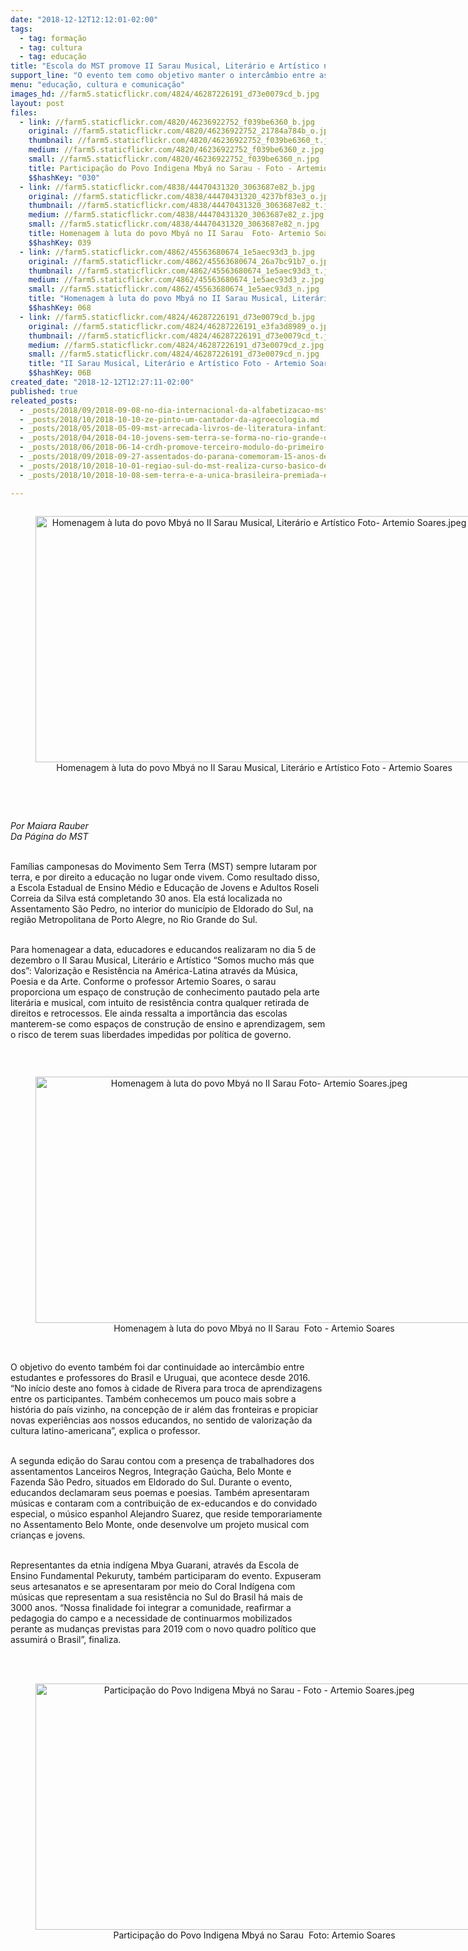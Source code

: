 ```yaml
---
date: "2018-12-12T12:12:01-02:00"
tags:
  - tag: formação
  - tag: cultura
  - tag: educação
title: "Escola do MST promove II Sarau Musical, Literário e Artístico no RS\n"
support_line: "O evento tem como objetivo manter o intercâmbio entre as culturas Latino-Americanas\n"
menu: "educação, cultura e comunicação"
images_hd: //farm5.staticflickr.com/4824/46287226191_d73e0079cd_b.jpg
layout: post
files:
  - link: //farm5.staticflickr.com/4820/46236922752_f039be6360_b.jpg
    original: //farm5.staticflickr.com/4820/46236922752_21784a784b_o.jpg
    thumbnail: //farm5.staticflickr.com/4820/46236922752_f039be6360_t.jpg
    medium: //farm5.staticflickr.com/4820/46236922752_f039be6360_z.jpg
    small: //farm5.staticflickr.com/4820/46236922752_f039be6360_n.jpg
    title: Participação do Povo Indigena Mbyá no Sarau - Foto - Artemio Soares.jpeg
    $$hashKey: "030"
  - link: //farm5.staticflickr.com/4838/44470431320_3063687e82_b.jpg
    original: //farm5.staticflickr.com/4838/44470431320_4237bf83e3_o.jpg
    thumbnail: //farm5.staticflickr.com/4838/44470431320_3063687e82_t.jpg
    medium: //farm5.staticflickr.com/4838/44470431320_3063687e82_z.jpg
    small: //farm5.staticflickr.com/4838/44470431320_3063687e82_n.jpg
    title: Homenagem à luta do povo Mbyá no II Sarau  Foto- Artemio Soares.jpeg
    $$hashKey: 039
  - link: //farm5.staticflickr.com/4862/45563680674_1e5aec93d3_b.jpg
    original: //farm5.staticflickr.com/4862/45563680674_26a7bc91b7_o.jpg
    thumbnail: //farm5.staticflickr.com/4862/45563680674_1e5aec93d3_t.jpg
    medium: //farm5.staticflickr.com/4862/45563680674_1e5aec93d3_z.jpg
    small: //farm5.staticflickr.com/4862/45563680674_1e5aec93d3_n.jpg
    title: "Homenagem à luta do povo Mbyá no II Sarau Musical, Literário e Artístico Foto- Artemio Soares.jpeg"
    $$hashKey: 068
  - link: //farm5.staticflickr.com/4824/46287226191_d73e0079cd_b.jpg
    original: //farm5.staticflickr.com/4824/46287226191_e3fa3d8989_o.jpg
    thumbnail: //farm5.staticflickr.com/4824/46287226191_d73e0079cd_t.jpg
    medium: //farm5.staticflickr.com/4824/46287226191_d73e0079cd_z.jpg
    small: //farm5.staticflickr.com/4824/46287226191_d73e0079cd_n.jpg
    title: "II Sarau Musical, Literário e Artístico Foto - Artemio Soares.jpeg"
    $$hashKey: 06B
created_date: "2018-12-12T12:27:11-02:00"
published: true
releated_posts:
  - _posts/2018/09/2018-09-08-no-dia-internacional-da-alfabetizacao-mst-reforca-compromisso-com-o-saber.md
  - _posts/2018/10/2018-10-10-ze-pinto-um-cantador-da-agroecologia.md
  - _posts/2018/05/2018-05-09-mst-arrecada-livros-de-literatura-infantil-para-criancas-sem-terrinha.md
  - _posts/2018/04/2018-04-10-jovens-sem-terra-se-forma-no-rio-grande-do-sul.md
  - _posts/2018/06/2018-06-14-crdh-promove-terceiro-modulo-do-primeiro-curso-de-educacao-em-direitos-humanos-e-acesso-a-terra.md
  - _posts/2018/09/2018-09-27-assentados-do-parana-comemoram-15-anos-de-acesso-a-educacao-popular.md
  - _posts/2018/10/2018-10-01-regiao-sul-do-mst-realiza-curso-basico-de-formacao-de-militantes-na-vigilia-lula-livre.md
  - _posts/2018/10/2018-10-08-sem-terra-e-a-unica-brasileira-premiada-em-conferencia-internacional.md

---
```

<div style="text-align:center">
<figure class="image" style="display:inline-block"><img alt="Homenagem à luta do povo Mbyá no II Sarau Musical, Literário e Artístico Foto- Artemio Soares.jpeg" height="394" src="//farm5.staticflickr.com/4862/45563680674_1e5aec93d3_b.jpg" width="700" />
<figcaption>Homenagem &agrave; luta do povo Mby&aacute; no II Sarau Musical, Liter&aacute;rio e Art&iacute;stico Foto - Artemio Soares</figcaption>
</figure>
</div>

<p><br />
&nbsp;</p>

<p><em>Por Maiara Rauber<br />
Da P&aacute;gina do MST</em></p>

<p><br />
Fam&iacute;lias camponesas do Movimento Sem Terra (MST) sempre lutaram por terra, e por direito a educa&ccedil;&atilde;o no lugar onde vivem. Como resultado disso, a Escola Estadual de Ensino M&eacute;dio e Educa&ccedil;&atilde;o de Jovens e Adultos Roseli Correia da Silva est&aacute; completando 30 anos. Ela est&aacute; localizada no Assentamento S&atilde;o Pedro, no interior do munic&iacute;pio de Eldorado do Sul, na regi&atilde;o Metropolitana de Porto Alegre, no Rio Grande do Sul.</p>

<p><br />
Para homenagear a data, educadores e educandos realizaram no dia 5 de dezembro o II Sarau Musical, Liter&aacute;rio e Art&iacute;stico &ldquo;Somos mucho m&aacute;s que dos&rdquo;: Valoriza&ccedil;&atilde;o e Resist&ecirc;ncia na Am&eacute;rica-Latina atrav&eacute;s da M&uacute;sica, Poesia e da Arte. Conforme o professor Artemio Soares, o sarau proporciona um espa&ccedil;o de constru&ccedil;&atilde;o de conhecimento pautado pela arte liter&aacute;ria e musical, com intuito de resist&ecirc;ncia contra qualquer retirada de direitos e retrocessos. Ele ainda ressalta a import&acirc;ncia das escolas manterem-se como espa&ccedil;os de constru&ccedil;&atilde;o de ensino e aprendizagem, sem o risco de terem suas liberdades impedidas por pol&iacute;tica de governo.</p>

<p>&nbsp;</p>

<div style="text-align:center">
<figure class="image" style="display:inline-block"><img alt="Homenagem à luta do povo Mbyá no II Sarau  Foto- Artemio Soares.jpeg" height="394" src="//farm5.staticflickr.com/4838/44470431320_3063687e82_b.jpg" width="700" />
<figcaption>Homenagem &agrave; luta do povo Mby&aacute; no II Sarau&nbsp; Foto - Artemio Soares</figcaption>
</figure>
</div>

<p><br />
O objetivo do evento tamb&eacute;m foi dar continuidade ao interc&acirc;mbio entre estudantes e professores do Brasil e Uruguai, que acontece desde 2016. &ldquo;No in&iacute;cio deste ano fomos &agrave; cidade de Rivera para troca de aprendizagens entre os participantes. Tamb&eacute;m conhecemos um pouco mais sobre a hist&oacute;ria do pa&iacute;s vizinho, na concep&ccedil;&atilde;o de ir al&eacute;m das fronteiras e propiciar novas experi&ecirc;ncias aos nossos educandos, no sentido de valoriza&ccedil;&atilde;o da cultura latino-americana&rdquo;, explica o professor.</p>

<p><br />
A segunda edi&ccedil;&atilde;o do Sarau contou com a presen&ccedil;a de trabalhadores dos assentamentos Lanceiros Negros, Integra&ccedil;&atilde;o Ga&uacute;cha, Belo Monte e Fazenda S&atilde;o Pedro, situados em Eldorado do Sul. Durante o evento, educandos declamaram seus poemas e poesias. Tamb&eacute;m apresentaram m&uacute;sicas e contaram com a contribui&ccedil;&atilde;o de ex-educandos e do convidado especial, o m&uacute;sico espanhol Alejandro Suarez, que reside temporariamente no Assentamento Belo Monte, onde desenvolve um projeto musical com crian&ccedil;as e jovens.</p>

<p><br />
Representantes da etnia ind&iacute;gena Mbya Guarani, atrav&eacute;s da Escola de Ensino Fundamental Pekuruty, tamb&eacute;m participaram do evento. Expuseram seus artesanatos e se apresentaram por meio do Coral Ind&iacute;gena com m&uacute;sicas que representam a sua resist&ecirc;ncia no Sul do Brasil h&aacute; mais de 3000 anos. &ldquo;Nossa finalidade foi integrar a comunidade, reafirmar a pedagogia do campo e a necessidade de continuarmos mobilizados perante as mudan&ccedil;as previstas para 2019 com o novo quadro pol&iacute;tico que assumir&aacute; o Brasil&rdquo;, finaliza.<br />
<br />
&nbsp;</p>

<div style="text-align:center">
<figure class="image" style="display:inline-block"><img alt="Participação do Povo Indigena Mbyá no Sarau - Foto - Artemio Soares.jpeg" height="394" src="//farm5.staticflickr.com/4820/46236922752_f039be6360_b.jpg" width="700" />
<figcaption>Participa&ccedil;&atilde;o do Povo Indigena Mby&aacute; no Sarau&nbsp; Foto: Artemio Soares</figcaption>
</figure>
</div>
